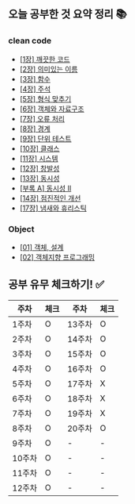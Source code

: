## 오늘 공부한 것 요약 정리 📚
### clean code
- [[1장] 깨끗한 코드](https://delicious-polyester-fd5.notion.site/1-ae8862594970472f80f98134b69f09ba)
- [[2장] 의미있는 이름](https://delicious-polyester-fd5.notion.site/2-185ccb5abc5845b39a4fc7fa0ecde3c7)
- [[3장] 함수](https://delicious-polyester-fd5.notion.site/3-262058f6b39849759b10d70106ff92be)
- [[4장] 주석](https://delicious-polyester-fd5.notion.site/4-2da84b9df729438c966c998a37d9583e)
- [[5장] 형식 맞추기](https://delicious-polyester-fd5.notion.site/5-80a93795958c417aae77d1b2f6e3bf6f)
- [[6장] 객체와 자료구조](https://delicious-polyester-fd5.notion.site/6-c15b8b5235224c8daca9196cbb8d4667)
- [[7장] 오류 처리](https://delicious-polyester-fd5.notion.site/7-581e5048d2cf4ec6936425581f625f96)
- [[8장] 경계](https://delicious-polyester-fd5.notion.site/8-80599d5c1ff94a789a1735d4c7a697a1)
- [[9장] 단위 테스트](https://delicious-polyester-fd5.notion.site/9-51c1d811fa934321856b27bfaaca166b)
- [[10장] 클래스](https://delicious-polyester-fd5.notion.site/10-9a33b35140de466e973cc963a25ba741)
- [[11장] 시스템](https://delicious-polyester-fd5.notion.site/11-bde4d880eff549458e520b44f5c34b7b)
- [[12장] 창발성](https://delicious-polyester-fd5.notion.site/12-549acf5e9f3940b387f161505d17540d)
- [[13장] 동시성](https://delicious-polyester-fd5.notion.site/13-cf56758386d34b279686eff6b13a1720)
- [[부록 A] 동시성 II](https://delicious-polyester-fd5.notion.site/A-2-5707c480430d4441bdf3d9ed5b962bc9)
- [[14장] 점진적인 개선](https://delicious-polyester-fd5.notion.site/14-8f04ebd314df4b70a98bf5fcfc0a21c6)
- [[17장] 냄새와 휴리스틱](https://delicious-polyester-fd5.notion.site/17-89e69fab6ce04be2873990965a7689f5)

### Object
- [[01] 객체, 설계](https://delicious-polyester-fd5.notion.site/01-f1e4381e47b94f5ea7cd01060d219ecb)
- [[02] 객체지향 프로그래밍](https://delicious-polyester-fd5.notion.site/02-a69ede1b8dcf49e0b15969741d33c2ad)


## 공부 유무 체크하기! ✅
| 주차 | 체크 | 주차 | 체크 |
| --- | --- | --- | --- |
| 1주차 | O | 13주차 | O |
| 2주차 | O | 14주차 | O |
| 3주차 | O | 15주차 | O |
| 4주차 | O | 16주차 | O |
| 5주차 | O | 17주차 | X |
| 6주차 | O | 18주차 | X |
| 7주차 | O | 19주차 | X |
| 8주차 | O | 20주차 | O |
| 9주차 | O | - | - |
| 10주차 | O | - | - |
| 11주차 | O | - | - |
| 12주차 | O | - | - |